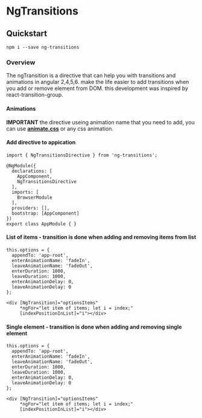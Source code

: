 # NgTransitions

## Quickstart
`npm i --save ng-transitions`

### Overview
The ngTransition is a directive that can help you with transitions and animations in angular 2,4,5,6.
make the life easier to add transitions when you add or remove element from DOM. this development was inspired by react-transition-group.

#### Animations
**IMPORTANT** the directive useing animation name that you need to add, you can use **[animate.css](https://daneden.github.io/animate.css)** or any css animation.

#### Add directive to appication
```
import { NgTransitionsDirective } from 'ng-transitions';

@NgModule({
  declarations: [
    AppComponent,
    NgTransitionsDirective
  ],
  imports: [
    BrowserModule
  ],
  providers: [],
  bootstrap: [AppComponent]
})
export class AppModule { }
```

#### List of items - transition is done when adding and removing items from list
```
this.options = {
  appendTo: 'app-root',
  enterAnimationName: 'fadeIn',
  leaveAnimationName: 'fadeOut',
  enterDuration: 1000,
  leaveDuration: 1000,
  enterAnimationDelay: 0,
  leaveAnimationDelay: 0
};

<div [NgTransition]="optionsItems"
     *ngFor="let item of items; let i = index;"
     [indexPositionInList]="i"></div>
```

#### Single element - transition is done when adding and removing single element
```
this.options = {
  appendTo: 'app-root',
  enterAnimationName: 'fadeIn',
  leaveAnimationName: 'fadeOut',
  enterDuration: 1000,
  leaveDuration: 1000,
  enterAnimationDelay: 0,
  leaveAnimationDelay: 0
};

<div [NgTransition]="optionsItems"
     *ngFor="let item of items; let i = index;"
     [indexPositionInList]="i"></div>
```
